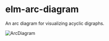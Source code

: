 # elm-arc-diagram

An arc diagram for visualizing acyclic digraphs.

![ArcDiagram](http://justinmimbs.com/etcetera/arc-diagram.png)
